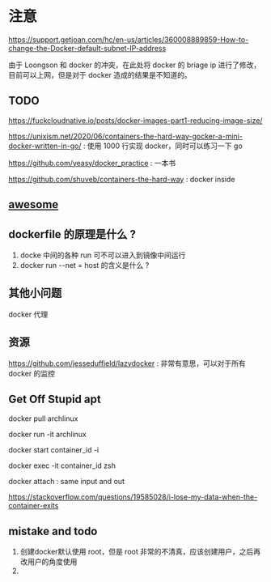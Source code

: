 # 注意
https://support.getjoan.com/hc/en-us/articles/360008889859-How-to-change-the-Docker-default-subnet-IP-address

由于 Loongson 和 docker 的冲突，在此处将 docker 的 briage ip 进行了修改，目前可以上网，但是对于 docker 造成的结果是不知道的。

## TODO
https://fuckcloudnative.io/posts/docker-images-part1-reducing-image-size/

https://unixism.net/2020/06/containers-the-hard-way-gocker-a-mini-docker-written-in-go/ : 使用 1000 行实现 docker，同时可以练习一下 go

https://github.com/yeasy/docker_practice : 一本书


https://github.com/shuveb/containers-the-hard-way : docker inside

## [awesome](https://github.com/veggiemonk/awesome-docker)



## dockerfile 的原理是什么 ?
1. docke 中间的各种 run 可不可以进入到镜像中间运行
2. docker run --net = host 的含义是什么 ?

## 其他小问题
docker 代理

## 资源
https://github.com/jesseduffield/lazydocker : 非常有意思，可以对于所有 docker 的监控



## Get Off Stupid apt

docker pull archlinux

docker run -it archlinux

docker start container_id -i

docker exec -it container_id zsh

docker attach : same input and out

https://stackoverflow.com/questions/19585028/i-lose-my-data-when-the-container-exits


## mistake and todo
1. 创建docker默认使用 root，但是 root 非常的不清真，应该创建用户，之后再改用户的角度使用
2. 
